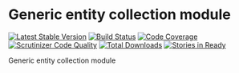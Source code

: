 # Generic entity collection module

[![Latest Stable Version](https://poser.pugx.org/samsonframework/collection/v/stable.svg)](https://packagist.org/packages/samsonframework/collection)
[![Build Status](https://scrutinizer-ci.com/g/samsonframework/collection/badges/build.png?b=master)](https://scrutinizer-ci.com/g/samsonframework/collection/build-status/master)
[![Code Coverage](https://scrutinizer-ci.com/g/samsonframework/collection/badges/coverage.png?b=master)](https://scrutinizer-ci.com/g/samsonframework/collection/?branch=master)
[![Scrutinizer Code Quality](https://scrutinizer-ci.com/g/samsonframework/collection/badges/quality-score.png?b=master)](https://scrutinizer-ci.com/g/samsonframework/collection/?branch=master) 
[![Total Downloads](https://poser.pugx.org/samsonframework/collection/downloads.svg)](https://packagist.org/packages/samsonframework/collection)
[![Stories in Ready](https://badge.waffle.io/samsonframework/collection.png?label=ready&title=Ready)](https://waffle.io/samsonframework/collection)

Generic entity collection module

